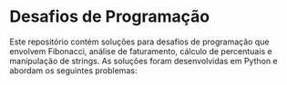 # Desafios de Programação

Este repositório contém soluções para desafios de programação que envolvem Fibonacci, análise de faturamento, cálculo de percentuais e manipulação de strings. As soluções foram desenvolvidas em Python e abordam os seguintes problemas:

